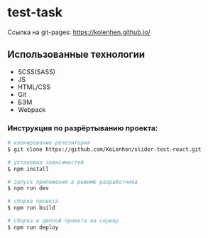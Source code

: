 # test-task

Ссылка на git-pages: https://kolenhen.github.io/

## Использованные технологии

-   SCSS(SASS)
-   JS
-   HTML/CSS
-   Git
-   БЭМ
-   Webpack

### Инструкция по разрёртыванию проекта:
```bash
# клонирование репозитория
$ git clone https://github.com/KoLenhen/slider-test-react.git

# установка зависимостей
$ npm install

# запуск приложения в режиме разработчика
$ npm run dev

# сборка проекта
$ npm run build

# сборка и деплой проекта на сервер
$ npm run deploy
```